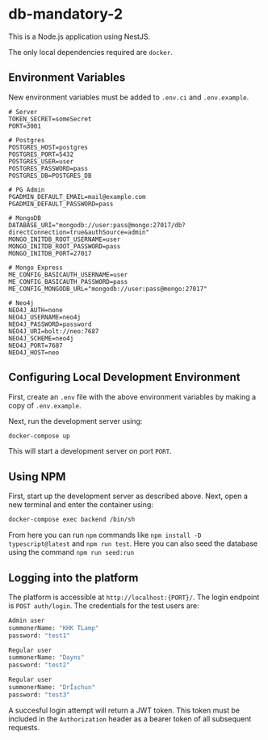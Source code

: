 # db-mandatory-2

This is a Node.js application using NestJS.

The only local dependencies required are `docker`.

## Environment Variables

New environment variables must be added to `.env.ci` and `.env.example`.

```
# Server
TOKEN_SECRET=someSecret
PORT=3001

# Postgres
POSTGRES_HOST=postgres
POSTGRES_PORT=5432
POSTGRES_USER=user
POSTGRES_PASSWORD=pass
POSTGRES_DB=POSTGRES_DB

# PG Admin
PGADMIN_DEFAULT_EMAIL=mail@example.com
PGADMIN_DEFAULT_PASSWORD=pass

# MongoDB
DATABASE_URI="mongodb://user:pass@mongo:27017/db?directConnection=true&authSource=admin"
MONGO_INITDB_ROOT_USERNAME=user
MONGO_INITDB_ROOT_PASSWORD=pass
MONGO_INITDB_PORT=27017

# Mongo Express 
ME_CONFIG_BASICAUTH_USERNAME=user
ME_CONFIG_BASICAUTH_PASSWORD=pass
ME_CONFIG_MONGODB_URL="mongodb://user:pass@mongo:27017"

# Neo4j
NEO4J_AUTH=none
NEO4J_USERNAME=neo4j
NEO4J_PASSWORD=password
NEO4J_URI=bolt://neo:7687
NEO4J_SCHEME=neo4j
NEO4J_PORT=7687
NEO4J_HOST=neo
```

## Configuring Local Development Environment

First, create an `.env` file with the above environment variables by making a copy of `.env.example`.

Next, run the development server using:
```bash
docker-compose up
```

This will start a development server on port `PORT`.

## Using NPM

First, start up the development server as described above. Next, open a new terminal and enter the container using:
```bash
docker-compose exec backend /bin/sh
```

From here you can run `npm` commands like `npm install -D typescript@latest` and `npm run test`.
Here you can also seed the database using the command `npm run seed:run`

## Logging into the platform

The platform is accessible at `http://localhost:{PORT}/`.
The login endpoint is `POST auth/login`. The credentials for the test users are:
```bash
Admin user
summonerName: "KHK TLamp"
password: "test1"

Regular user
summonerName: "Dayns"
password: "test2"

Regular user
summonerName: "DrÎ±chun"
password: "test3"
```

A succesful login attempt will return a JWT token. This token must be included in the `Authorization` header as a bearer token of all subsequent requests.

